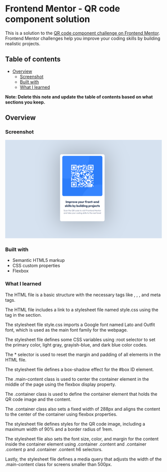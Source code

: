 # Frontend Mentor - QR code component solution

This is a solution to the [QR code component challenge on Frontend Mentor](https://www.frontendmentor.io/challenges/qr-code-component-iux_sIO_H). Frontend Mentor challenges help you improve your coding skills by building realistic projects. 

## Table of contents

- [Overview](#overview)
  - [Screenshot](#screenshot)
  - [Built with](#built-with)
  - [What I learned](#what-i-learned)

**Note: Delete this note and update the table of contents based on what sections you keep.**

## Overview

### Screenshot

![](/screenshot/Screenshot_1.png)

### Built with

- Semantic HTML5 markup
- CSS custom properties
- Flexbox

### What I learned

The HTML file is a basic structure with the necessary tags like <html>, <head>, <body>, and meta tags.

The HTML file includes a link to a stylesheet file named style.css using the <link> tag in the <head> section.

The stylesheet file style.css imports a Google font named Lato and Outfit font, which is used as the main font family for the webpage.

The stylesheet file defines some CSS variables using :root selector to set the primary color, light gray, grayish-blue, and dark blue color codes.

The * selector is used to reset the margin and padding of all elements in the HTML file.

The stylesheet file defines a box-shadow effect for the #box ID element.

The .main-content class is used to center the container element in the middle of the page using the flexbox display property.

The .container class is used to define the container element that holds the QR code image and the content.

The .container class also sets a fixed width of 288px and aligns the content to the center of the container using flexbox properties.

The stylesheet file defines styles for the QR code image, including a maximum width of 90% and a border radius of 1rem.

The stylesheet file also sets the font size, color, and margin for the content inside the container element using .container .content and .container .content p and .container .content h6 selectors.

Lastly, the stylesheet file defines a media query that adjusts the width of the .main-content class for screens smaller than 500px.

